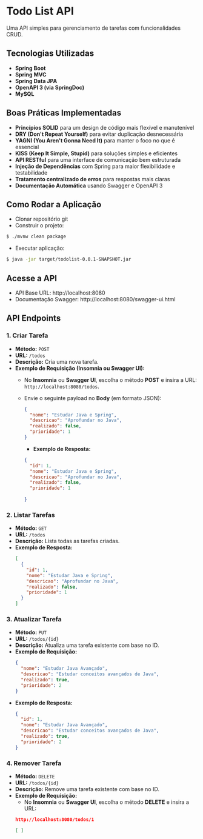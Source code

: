 # Todo List API

Uma API simples para gerenciamento de tarefas com funcionalidades CRUD.

## Tecnologias Utilizadas

- **Spring Boot**
- **Spring MVC**
- **Spring Data JPA**
- **OpenAPI 3 (via SpringDoc)**
- **MySQL**

## Boas Práticas Implementadas

- **Princípios SOLID** para um design de código mais flexível e manutenível
- **DRY (Don't Repeat Yourself)** para evitar duplicação desnecessária
- **YAGNI (You Aren't Gonna Need It)** para manter o foco no que é essencial
- **KISS (Keep It Simple, Stupid)** para soluções simples e eficientes
- **API RESTful** para uma interface de comunicação bem estruturada
- **Injeção de Dependências** com Spring para maior flexibilidade e testabilidade
- **Tratamento centralizado de erros** para respostas mais claras
- **Documentação Automática** usando Swagger e OpenAPI 3

## Como Rodar a Aplicação

- Clonar repositório git
- Construir o projeto:

```bash 
$ ./mvnw clean package
```
- Executar aplicação:

```bash 
$ java -jar target/todolist-0.0.1-SNAPSHOT.jar
```

## Acesse a API

- API Base URL: http://localhost:8080
- Documentação Swagger: http://localhost:8080/swagger-ui.html

## API Endpoints

### 1. Criar Tarefa
- **Método:** `POST`
- **URL:** `/todos`
- **Descrição:** Cria uma nova tarefa.
- **Exemplo de Requisição (Insomnia ou Swagger UI):**
  - No **Insomnia** ou **Swagger UI**, escolha o método **POST** e insira a URL: `http://localhost:8080/todos`.
  - Envie o seguinte payload no **Body** (em formato JSON):
    ```json
    {
      "nome": "Estudar Java e Spring",
      "descricao": "Aprofundar no Java",
      "realizado": false,
      "prioridade": 1
    }
    ```

    - **Exemplo de Resposta:**
    ```json
    {
      "id": 1,
      "nome": "Estudar Java e Spring",
      "descricao": "Aprofundar no Java",
      "realizado": false,
      "prioridade": 1
      
    }
    ```

### 2. Listar Tarefas
- **Método:** `GET`
- **URL:** `/todos`
- **Descrição:** Lista todas as tarefas criadas.
- **Exemplo de Resposta:**
    ```json
    [
      {
        "id": 1,
        "nome": "Estudar Java e Spring",
        "descricao": "Aprofundar no Java",
        "realizado": false,
        "prioridade": 1
      }
    ]
    ```

### 3. Atualizar Tarefa
- **Método:** `PUT`
- **URL:** `/todos/{id}`
- **Descrição:** Atualiza uma tarefa existente com base no ID.
- **Exemplo de Requisição:**
    ```json
    {
      "nome": "Estudar Java Avançado",
      "descricao": "Estudar conceitos avançados de Java",
      "realizado": true,
      "prioridade": 2
    }
    ```
- **Exemplo de Resposta:**
    ```json
    {
      "id": 1,
      "nome": "Estudar Java Avançado",
      "descricao": "Estudar conceitos avançados de Java",
      "realizado": true,
      "prioridade": 2
    }
    ```

### 4. Remover Tarefa
- **Método:** `DELETE`
- **URL:** `/todos/{id}`
- **Descrição:** Remove uma tarefa existente com base no ID.
- **Exemplo de Requisição:**
    - No **Insomnia** ou **Swagger UI**, escolha o método **DELETE** e insira a URL:
    ```json
    http://localhost:8080/todos/1

    [ ]
    ```



